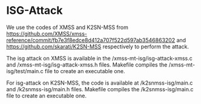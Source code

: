 # ISG-Attack

We use the codes of XMSS and K2SN-MSS from
https://github.com/XMSS/xmss-reference/commit/fb7e3f8edce8d412a707f522d597ab3546863202 and
https://github.com/skarati/K2SN-MSS
respectively to perform the attack.

The isg attack on XMSS is available in the /xmss-mt-isg/isg-attack-xmss.c and /xmss-mt-isg/isg-attack-xmss.h files. Makefile compiles
the /xmss-mt-isg/test/main.c file to create an executable one.

For isg-attack on K2SN-MSS, the code is available at /k2snmss-isg/main.c and /k2snmss-isg/main.h files. Makefile compiles the 
/k2snmss-isg/main.c file to create an executable one.




